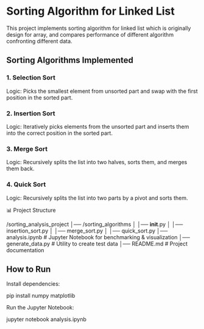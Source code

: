 # Sorting Algorithm for Linked List
This project implements sorting algorithm for linked list which is originally design for array, and compares performance of different algorithm confronting different data.

## Sorting Algorithms Implemented

### 1. Selection Sort

Logic: Picks the smallest element from unsorted part and swap with the first position in the sorted part.

### 2. Insertion Sort

Logic: Iteratively picks elements from the unsorted part and inserts them into the correct position in the sorted part.

### 3. Merge Sort

Logic: Recursively splits the list into two halves, sorts them, and merges them back.

### 4. Quick Sort

Logic: Recursively splits the list into two parts by a pivot and sorts them.

📊 Project Structure

/sorting_analysis_project
│── /sorting_algorithms
│   │── __init__.py
│   │── insertion_sort.py
│   │── merge_sort.py
│   │── quick_sort.py
│── analysis.ipynb  # Jupyter Notebook for benchmarking & visualization
│── generate_data.py  # Utility to create test data
│── README.md  # Project documentation

## How to Run

Install dependencies:

pip install numpy matplotlib

Run the Jupyter Notebook:

jupyter notebook analysis.ipynb
